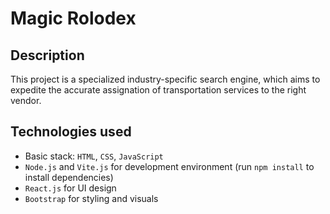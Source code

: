 # Magic Rolodex

## Description

This project is a specialized industry-specific search engine, which aims to expedite the accurate assignation of transportation services to the right vendor.

## Technologies used

 - Basic stack: `HTML`, `CSS`, `JavaScript`
 - `Node.js` and `Vite.js` for development environment (run `npm install` to install dependencies)
 - `React.js` for UI design
 - `Bootstrap` for styling and visuals